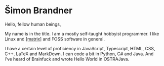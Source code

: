 # Šimon Brandner

Hello, fellow human beings, 

My name is in the title. I am a mostly self-taught hobbyist programmer. I like Linux and [[matrix]](https://matrix.org/) and FOSS software in general. 

I have a certain level of proficiency in JavaScript, Typescript, HTML, CSS, C++, LaTeX and MarkDown. I can code a bit in Python, C# and Java. And I've heard of Brainfuck and wrote Hello World in OSTRAJava.
